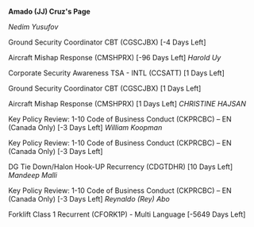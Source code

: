 **Amado (JJ) Cruz's Page**


*Nedim Yusufov*

Ground Security Coordinator CBT (CGSCJBX) [-4 Days Left]


Aircraft Mishap Response (CMSHPRX) [-96 Days Left]
*Harold Uy*

Corporate Security Awareness TSA - INTL (CCSATT) [1 Days Left]


Ground Security Coordinator CBT (CGSCJBX) [1 Days Left]


Aircraft Mishap Response (CMSHPRX) [1 Days Left]
*CHRISTINE HAJSAN*

Key Policy Review: 1-10 Code of Business Conduct (CKPRCBC) – EN (Canada Only) [-3 Days Left]
*William Koopman*

Key Policy Review: 1-10 Code of Business Conduct (CKPRCBC) – EN (Canada Only) [-3 Days Left]


DG Tie Down/Halon Hook-UP Recurrency (CDGTDHR) [10 Days Left]
*Mandeep Malli*

Key Policy Review: 1-10 Code of Business Conduct (CKPRCBC) – EN (Canada Only) [-3 Days Left]
*Reynaldo (Rey) Abo*

Forklift Class 1 Recurrent (CFORK1P) - Multi Language [-5649 Days Left]
